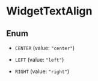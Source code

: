 # WidgetTextAlign

## Enum

- `CENTER` (value: `"center"`)

- `LEFT` (value: `"left"`)

- `RIGHT` (value: `"right"`)
